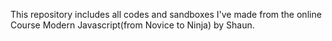 This repository includes all codes and sandboxes I've made from the online Course Modern Javascript(from Novice to Ninja) by Shaun.